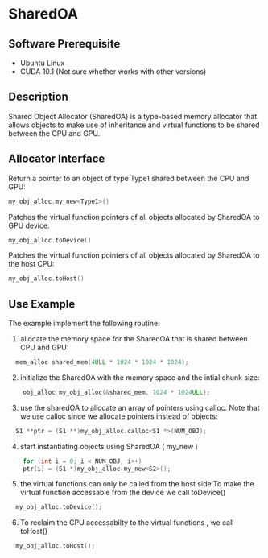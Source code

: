 # SharedOA

## Software Prerequisite
* Ubuntu Linux
* CUDA 10.1 (Not sure whether works with other versions)

## Description
Shared Object Allocator (SharedOA) is a type-based memory
allocator that allows objects to make use of inheritance
and virtual functions to be shared between the CPU and GPU.

## Allocator Interface

Return a pointer to an object of type Type1 shared between the CPU and GPU:
```cpp
my_obj_alloc.my_new<Type1>()
```

Patches the virtual function pointers of all objects allocated by SharedOA to GPU device:
```cpp
my_obj_alloc.toDevice()
```

Patches the virtual function pointers of all objects allocated by SharedOA to the host CPU:
```cpp
my_obj_alloc.toHost()
```

## Use Example

The example implement the following routine:
1. allocate the memory space for the SharedOA that is shared between CPU and GPU:
```cpp
  mem_alloc shared_mem(4ULL * 1024 * 1024 * 1024);
```

2. initialize the SharedOA with the memory space and the intial chunk size:
```cpp
    obj_alloc my_obj_alloc(&shared_mem, 1024 * 1024ULL);
```

3. use the sharedOA to allocate an array of pointers using calloc.
Note that we use calloc since we allocate pointers instead of objects:
```cpp
  S1 **ptr = (S1 **)my_obj_alloc.calloc<S1 *>(NUM_OBJ);
```

4. start instantiating objects using SharedOA ( my_new<Type> )
```cpp
    for (int i = 0; i < NUM_OBJ; i++)
    ptr[i] = (S1 *)my_obj_alloc.my_new<S2>();
```
5. the virtual functions can only be called from the host side
To make the virtual function accessable from the device we call toDevice()
  ```cpp
    my_obj_alloc.toDevice();
  ```
6. To reclaim the CPU accessabilty to the virtual functions , we call toHost()
  ```cpp
    my_obj_alloc.toHost();
  ```